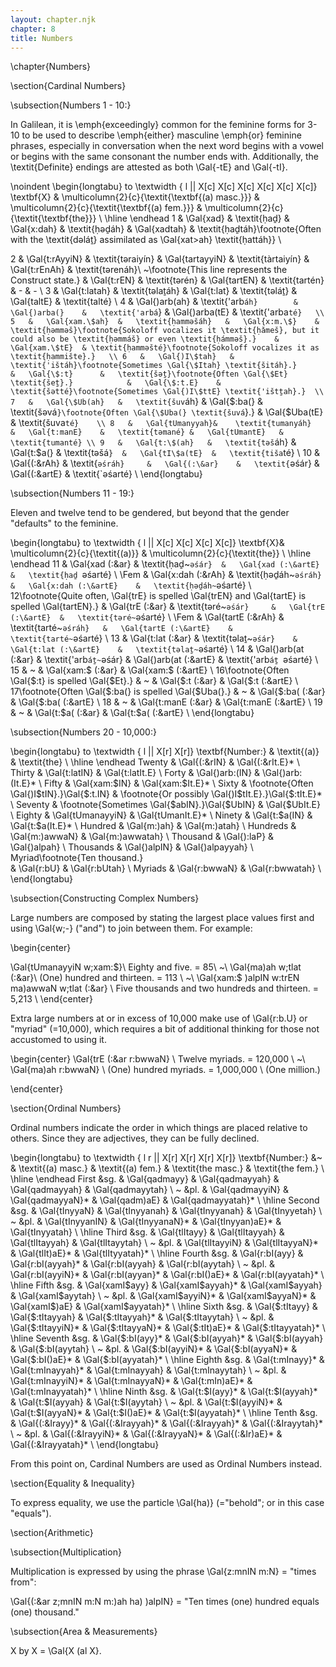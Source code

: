 ```yaml
---
layout: chapter.njk
chapter: 8
title: Numbers
---
```


\chapter{Numbers}

\section{Cardinal Numbers}

\subsection{Numbers 1 - 10:}

In Galilean, it is \emph{exceedingly} common for the feminine forms for 3-10 to be used to describe \emph{either} masculine \emph{or} feminine phrases, especially in conversation when the next word begins with a vowel or begins with the same consonant the number ends with. Additionally, the \textit{Definite} endings are attested as both \Gal{-tE} and \Gal{-tI}. 



\noindent
\begin{longtabu} to \textwidth { l || X[c] X[c] X[c] X[c] X[c] X[c]}
\textbf{X}	&	\multicolumn{2}{c}{\textit{\textbf{(a) masc.}}}	&	\multicolumn{2}{c}{\textit{\textbf{(a) fem.}}}		&	\multicolumn{2}{c}{\textit{\textbf{the}}}	\\
\hline
\endhead
1	&	\Gal{xad}		&	\textit{ḥaḏ}		&	\Gal{x:dah}	&	\textit{ḥəḏáh}	&	\Gal{xadtah}	&	\textit{ḥaḏtáh}\footnote{Often with the \textit{dəláṯ} assimilated as \Gal{xat>ah} \textit{ḥattáh}}	 \\

2	&	\Gal{t:rAyyiN} 	&	\textit{təraiyín}		&	\Gal{tartayyiN} 	&	\textit{tàrtaiyín}	&	\Gal{t:rEnAh}	&	\textit{tərenáh}\\
~\footnote{This line represents the Construct state.}
	&	\Gal{t:rEN}	&	\textit{tərén}		&	\Gal{tartEN} 	&	\textit{tartén}	&	-			& - \\
3	&	\Gal{t:latah}	&	\textit{təlaṯáh}		&	\Gal{t:lat}		&	\textit{təláṯ}	&	\Gal{taltE}		&	\textit{talté}	\\
4	&	\Gal{)arb(ah}	&	\textit{'arb`áh}		&	\Gal{)arba(}	&	\textit{'arbá`}	&	\Gal{)arba(tE}	&	\textit{'arba`té}	\\
5	&	\Gal{xam.\$ah}	&	\textit{ḥamməšáh}	&	\Gal{x:m.\$}	&	\textit{ḥəmməš}\footnote{Sokoloff vocalizes it \textit{ḥǎmeš}, but it could also be \textit{ḥəmmáš} or even \textit{ḥámməš}.}	
																		&	\Gal{xam.\$tE}	& \textit{ḥamməšté}\footnote{Sokoloff vocalizes it as \textit{ḥammište}.}	\\
6	&	\Gal{)I\$tah}	&	\textit{'ištáh}\footnote{Sometimes \Gal{\$Itah} \textit{šitáh}.}		
										&	\Gal{\$:t}		&	\textit{šəṯ}\footnote{Often \Gal{\$Et} \textit{šeṯ}.}			
																		&	\Gal{\$:t.E}	&	\textit{šətté}\footnote{Sometimes \Gal{)I\$ttE} \textit{'ištṯah}.} 	\\
7	&	\Gal{\$Ub(ah}	&	\textit{šuv`áh}		&	\Gal{\$:ba(}	&	\textit{šəvá`}\footnote{Often \Gal{\$Uba(} \textit{šuvá`}.}	
																		&	\Gal{\$Uba(tE}	&	\textit{šuva`té}	\\
8	&	\Gal{tUmanyyah}&	\textit{tumanyáh}	&	\Gal{t:manE}	&	\textit{təmané}	&	\Gal{tUmantE}	&	\textit{tumanté} \\
9	&	\Gal{t:\$(ah}	&	\textit{təš`áh}		&	\Gal{t:\$a(}	&	\textit{təšá`}	&	\Gal{tI\$a(tE}	&	\textit{tiša`té}	\\
10	&	\Gal{(:\&rAh}	&	\textit{`əśráh}		&	\Gal{(:\&ar}	&	\textit{`əśár}	&	\Gal{(:\&artE}	&	\textit{`əśarté}	\\
\end{longtabu}



\subsection{Numbers 11 - 19:}

Eleven and twelve tend to be gendered, but beyond that the gender "defaults" to the feminine.

\begin{longtabu} to \textwidth { l || X[c] X[c] X[c] X[c]}
\textbf{X}&	\multicolumn{2}{c}{\textit{(a)}}				&	\multicolumn{2}{c}{\textit{the}}		\\
\hline
\endhead
11		&	\Gal{xad (:\&ar}		&	\textit{ḥaḏ~`əśár}	&	\Gal{xad (:\&artE}	&	\textit{ḥaḏ `əśarté}	\\
\Fem			&	\Gal{x:dah (:\&rAh}	&	\textit{ḥəḏáh~`əśráh}	&	\Gal{x:dah (:\&artE}	&	\textit{ḥəḏáh~`əśarté}	\\
12\footnote{Quite often, \Gal{trE} is spelled \Gal{trEN} and \Gal{tartE} is spelled \Gal{tartEN}.}
			&	\Gal{trE (:\&ar}		&	\textit{təré~`əśár} 	&	\Gal{trE (:\&artE}	&	\textit{təré~`əśarté}	\\
\Fem			&	\Gal{tartE (:\&rAh}	&	\textit{tarté~`əśráh}	&	\Gal{tartE (:\&artE}	&	\textit{tarté~`əśarté}	\\
13			&	\Gal{t:lat (:\&ar}		&	\textit{təlaṯ~`əśár}	&	\Gal{t:lat (:\&artE}	&	\textit{təlaṯ~`əśarté}	\\
14			& 	\Gal{)arb(at (:\&ar}	&	\textit{'arb`áṯ~`əśár}	&	\Gal{)arb(at (:\&artE}	&	\textit{'arb`áṯ `əśarté} \\
15			& ~		&	\Gal{xam:\$ (:\&ar}	&	\Gal{xam:\$ (:\&artE}	\\
16\footnote{Often \Gal{\$:t} is spelled \Gal{\$Et}.}
				& ~		&	\Gal{\$:t (:\&ar}		&	\Gal{\$:t (:\&artE}	\\
17\footnote{Often \Gal{\$:ba(} is spelled \Gal{\$Uba(}.}
				& ~		&	\Gal{\$:ba( (:\&ar}	&	\Gal{\$:ba( (:\&artE}	\\
18			& ~		&	\Gal{t:manE (:\&ar}	&	\Gal{t:manE (:\&artE}	\\
19			& ~		&	\Gal{t:\$a( (:\&ar}	&	\Gal{t:\$a( (:\&artE}	\\
\end{longtabu}

\subsection{Numbers 20 - 10,000:}

\begin{longtabu} to \textwidth { l || X[r] X[r]}
\textbf{Number:}	&	\textit{(a)}			&	\textit{the}			\\
\hline
\endhead
Twenty			&	\Gal{(:\&rIN}		&	\Gal{(:\&rIt.E}*		\\
Thirty			&	\Gal{t:latIN}		&	\Gal{t:latIt.E}		\\
Forty				&	\Gal{)arb:(IN}		&	\Gal{)arb:(It.E}*		\\
Fifty				&	\Gal{xam:\$IN}		&	\Gal{xam:\$It.E}*	\\
Sixty				&	\footnote{Often \Gal{)I\$tIN}.}\Gal{\$:t.IN}		&	\footnote{Or possibly \Gal{)I\$tIt.E}.}\Gal{\$:tIt.E}*	\\
Seventy			&	\footnote{Sometimes \Gal{\$abIN}.}\Gal{\$UbIN}		&	\Gal{\$UbIt.E}	\\
Eighty			&	\Gal{tUmanayyiN}	&	\Gal{tUmanIt.E}*	\\
Ninety			&	\Gal{t:\$a(IN}		&	\Gal{t:\$a(It.E}*	\\
Hundred			&	\Gal{m:)ah}		&	\Gal{m:)atah}	\\
Hundreds			&	\Gal{m:)awwaN}	&	\Gal{m:)awwatah}	\\
Thousand			&	\Gal{):laP}			&	\Gal{)alpah}	\\
Thousands		&	\Gal{)alpIN}		&	\Gal{)alpayyah}	\\
Myriad\footnote{Ten thousand.}			
				&	\Gal{r:bU}			&	\Gal{r:bUtah}		\\
Myriads			&	\Gal{r:bwwaN}		&	\Gal{r:bwwatah}	\\
\end{longtabu}



\subsection{Constructing Complex Numbers}

Large numbers are composed by stating the largest place values first and using \Gal{w;-} ("and") to join between them. For example:

\begin{center}

\Gal{tUmanayyiN w;xam:\$}\\
Eighty and five. = 85\\
~\\
\Gal{ma)ah w;tlat (:\&ar}\\
(One) hundred and thirteen. = 113 \\
~\\
\Gal{xam:\$ )alpIN w:trEN ma)awwaN w;tlat (:\&ar} \\
Five thousands and two hundreds and thirteen. = 5,213 \\
\end{center}

Extra large numbers at or in excess of 10,000 make use of \Gal{r:b.U} or "myriad" (=10,000), which requires a bit of additional thinking for those not accustomed to using it.

\begin{center}
\Gal{trE (:\&ar r:bwwaN} \\
Twelve myriads. = 120,000 \\
~\\
\Gal{ma)ah r:bwwaN} \\
(One) hundred myriads. = 1,000,000 \\
(One million.)

\end{center}



\section{Ordinal Numbers}

Ordinal numbers indicate the order in which things are placed relative to others. Since they are adjectives, they can be fully declined.

\begin{longtabu} to \textwidth { l r || X[r] X[r] X[r] X[r]}
\textbf{Number:}	&~		&	\textit{(a) masc.}	&	\textit{(a) fem.}		&	\textit{the masc.}	&	\textit{the fem.}		\\
\hline
\endhead
First				&sg.		&	\Gal{qadmayy}		&	\Gal{qadmayyah}	&	\Gal{qadmayyah}	&	\Gal{qadmayytah}	\\
~				&pl.		&	\Gal{qadmayyiN}	&	\Gal{qadmayyaN}*	&	\Gal{qadm)aE}		&	\Gal{qadmayyatah}*	\\
\hline
Second			&sg.		&	\Gal{tInyyaN}		&	\Gal{tInyyanah}		&	\Gal{tInyyanah}		&	\Gal{tInyyetah}		\\
~				&pl.		&	\Gal{tInyyanIN}		&	\Gal{tInyyanaN}*	&	\Gal{tInyyan)aE}*	&	\Gal{tInyyatah}		\\
\hline
Third				&sg.		&	\Gal{tlItayy}		&	\Gal{tlItayyah}		&	\Gal{tlItayyah}		&	\Gal{tlItayytah}		\\
~				&pl.		&	\Gal{tlItayyiN}		&	\Gal{tlItayyaN}*		&	\Gal{tlIt)aE}*		&	\Gal{tlItyyatah}*		\\
\hline
Fourth			&sg.		&	\Gal{r:bI(ayy}		&	\Gal{r:bI(ayyah}*	&	\Gal{r:bI(ayyah}		&	\Gal{r:bI(ayytah}	\\
~				&pl.		&	\Gal{r:bI(ayyiN}*	&	\Gal{r:bI(ayyan}*	&	\Gal{r:bI()aE}*		&	\Gal{r:bI(ayyatah}*	\\
\hline
Fifth				&sg.		&	\Gal{xamI\$ayy}	&	\Gal{xamI\$ayyah}*	&	\Gal{xamI\$ayyah}	&	\Gal{xamI\$ayytah}	\\
~				&pl.		&	\Gal{xamI\$ayyiN}*	&	\Gal{xamI\$ayyaN}*	&	\Gal{xamI\$)aE}	&	\Gal{xamI\$ayyatah}*	\\
\hline
Sixth				&sg.		&	\Gal{\$:tItayy}		&	\Gal{\$:tItayyah}	&	\Gal{\$:tItayyah}*	&	\Gal{\$:tItayytah}	\\
~				&pl.		&	\Gal{\$:tItayyiN}*	&	\Gal{\$:tItayyaN}*	&	\Gal{\$:tIt)aE}*		&	\Gal{\$:tItayyatah}*	\\
\hline
Seventh			&sg.		&	\Gal{\$:bI(ayy}*		&	\Gal{\$:bI(ayyah}*	&	\Gal{\$:bI(ayyah}	&	\Gal{\$:bI(ayytah}	\\
~				&pl.		&	\Gal{\$:bI(ayyiN}*	&	\Gal{\$:bI(ayyaN}*	&	\Gal{\$:bI()aE}*		&	\Gal{\$:bI(ayyatah}*	\\
\hline
Eighth			&sg.		&	\Gal{t:mInayy}*		&	\Gal{t:mInayyah}*	&	\Gal{t:mInayyah}	&	\Gal{t:mInayytah}	\\
~				&pl.		&	\Gal{t:mInayyiN}*	&	\Gal{t:mInayyaN}*	&	\Gal{t:mIn)aE}*		&	\Gal{t:mInayyatah}*	\\
\hline
Ninth				&sg.		&	\Gal{t:\$I(ayy}*		&	\Gal{t:\$I(ayyah}*	&	\Gal{t:\$I(ayyah}	&	\Gal{t:\$I(ayytah}	\\
~				&pl.		&	\Gal{t:\$I(ayyiN}*	&	\Gal{t:\$I(ayyaN}*	&	\Gal{t:\$I()aE}*		&	\Gal{t:\$I(ayyatah}*	\\
\hline
Tenth			&sg.		&	\Gal{(:\&Irayy}*		&	\Gal{(:\&Irayyah}*	&	\Gal{(:\&Irayyah}*	&	\Gal{(:\&Irayytah}*	\\
~				&pl.		&	\Gal{(:\&IrayyiN}*	&	\Gal{(:\&IrayyaN}*	&	\Gal{(:\&Ir)aE}*		&	\Gal{(:\&Irayyatah}*	\\
\end{longtabu}

From this point on, Cardinal Numbers are used as Ordinal Numbers instead.



\section{Equality \& Inequality}

To express equality, we use the particle \Gal{ha)} (="behold"; or in this case "equals").

\section{Arithmetic}

\subsection{Multiplication}

Multiplication is expressed by using the phrase \Gal{z:mnIN m:N} = "times from":

\Gal{(:\&ar z;mnIN m:N m:)ah ha) )alpIN} = "Ten times (one) hundred equals (one) thousand."

\subsection{Area \& Measurements}

X by X = \Gal{X (al X}.